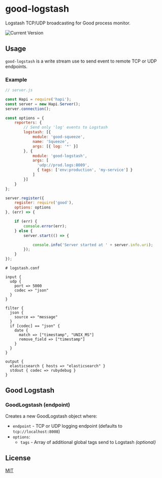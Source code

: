 # good-logstash

Logstash TCP/UDP broadcasting for Good process monitor.

![Current Version](https://img.shields.io/npm/v/good-logstash.svg)


## Usage

`good-logstash` is a write stream use to send event to remote TCP or UDP endpoints.

### Example

```javascript
// server.js

const Hapi = require('hapi');
const server = new Hapi.Server();
server.connection();

const options = {
    reporters: {
    	// Send only 'log' events to Logstash
        logstash: [{
            module: 'good-squeeze',
            name: 'Squeeze',
            args: [{ log: '*' }]
        }, {
            module: 'good-logstash',
            args: [
              'udp://prod.logs:8009',
              { tags: ['env:production', 'my-service'] }
            ]
        }]
    }
};

server.register({
    register: require('good'),
    options: options
}, (err) => {

    if (err) {
        console.error(err);
    } else {
        server.start(() => {

            console.info('Server started at ' + server.info.uri);
        });
    }
});

```


```
# logstash.conf

input {
  udp {
    port => 5000
    codec => "json"
  }
}

filter {
  json {
    source => "message"
  }
  if [codec] == "json" {
    date {
      match => ["timestamp", "UNIX_MS"]
      remove_field => ["timestamp"]
    }
  }
}

output {
  elasticsearch { hosts => "elasticsearch" }
  stdout { codec => rubydebug }
}
```

## Good Logstash
### GoodLogstash (endpoint)

Creates a new GoodLogstash object where:

- `endpoint` - TCP or UDP logging endpoint (defaults to `tcp://localhost:8008`)
- `options`:
  - `tags` - Array of additional global tags send to Logstash *(optional)*


## License

[MIT](LICENSE.txt)
